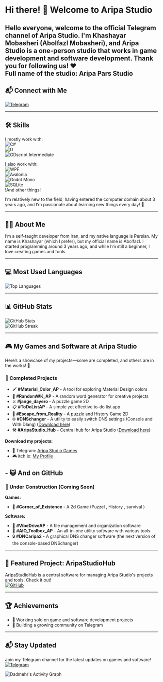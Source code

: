 # Hi there! 👋 Welcome to Aripa Studio

Hello everyone, welcome to the official Telegram channel of Aripa Studio. I'm Khashayar Mobasheri (Abolfazl Mobasheri), and Aripa Studio is a one-person studio that works in game development and software development. Thank you for following us! ❤️  
**Full name of the studio**: Aripa Pars Studio  
---
## 📬 Connect with Me  
[![Telegram](https://img.shields.io/badge/Telegram-Join%20Channel-2CA5E0?style=flat-square&logo=telegram&logoColor=white)](https://t.me/AripaStudio)

---
## 🛠️ Skills  
I mostly work with:  
![C#](https://img.shields.io/badge/C%23-239120?style=flat-square&logo=c-sharp&logoColor=white)  
![D](https://img.shields.io/badge/D-007A7A?style=flat-square&logo=d&logoColor=white)  
![GDscript](https://img.shields.io/badge/GDscript-007A7A?style=flat-square&logo=godot&logoColor=white) Intermediate

I also work with:  
![WPF](https://img.shields.io/badge/WPF-0078D7?style=flat-square&logo=dotnet&logoColor=white)  
![Avalonia](https://img.shields.io/badge/Avalonia-512BD4?style=flat-square&logo=avalonia&logoColor=white)  
![Godot Mono](https://img.shields.io/badge/Godot_Mono-478CBF?style=flat-square&logo=godotengine&logoColor=white)  
![SQLite](https://img.shields.io/badge/SQLite-003B57?style=flat-square&logo=sqlite&logoColor=white)  
!And other things!

I’m relatively new to the field, having entered the computer domain about 3 years ago, and I’m passionate about learning new things every day! 🌱  

---
## 🙋‍♂️ About Me  
I’m a self-taught developer from Iran, and my native language is Persian. My name is Khashayar (which I prefer), but my official name is Abolfazl. I started programming around 3 years ago, and while I’m still a beginner, I love creating games and tools.

---
## 💻 Most Used Languages  
![Top Languages](https://github-readme-stats.vercel.app/api/top-langs/?username=AripaStudio&layout=compact&theme=radical)

---
## 📊 GitHub Stats  
![GitHub Stats](https://github-readme-stats.vercel.app/api?username=AripaStudio&show_icons=true&theme=radical)  
![GitHub Streak](https://streak-stats.demolab.com/?user=AripaStudio&theme=radical)

---
## 🎮 My Games and Software at Aripa Studio  
Here’s a showcase of my projects—some are completed, and others are in the works! 🚀  

### 🎉 Completed Projects  
- 🖌️ **#Material_Color_AP** - A tool for exploring Material Design colors  
- 🎲 **#RandomWK_AP** - A random word generator for creative projects  
- ⚔️ **#jange_dayero** - A puzzle game 2D  
- 📋 **#ToDoListAP** - A simple yet effective to-do list app  
- 🏃 **#Escape_from_Reality** - A puzzle and History Game 2D  
- 🌐 **#DNSchanger** - A utility to easily switch DNS settings (Console and With Dlang) ([Download here](https://github.com/AripaStudio/DNSchangerWindowsConsole/releases))  
- 🛠️ **#AripaStudio_Hub** - Central hub for Aripa Studio ([Download here](#AripaStudioHub))  

**Download my projects:**  
- 📲 Telegram: [Aripa Studio Games](https://t.me/AripaStudioGames)  
- 🎮 itch.io: [My Profile](https://itch.io/profile/aripastudio)  
## - 😺 And on GitHub
### 🔧 Under Construction (Coming Soon)  
**Games:**  
- 🌌 **#Corner_of_Existence** - A 2d Game (Puzzel , History , survival ) 

**Software:**  
- 💾 **#VibeDriveAP** - A file management and organization software  
- 🧰 **#AIO_Toolbox_AP** - An all-in-one utility software with various tools  
- 🔒 **#DNCaripa2** - A graphical DNS changer software (the next version of the console-based DNSchanger)  

---
## 🌟 Featured Project: AripaStudioHub  
AripaStudioHub is a central software for managing Aripa Studio's projects and tools. Check it out!    
[![GitHub](https://img.shields.io/badge/GitHub-AripaStudioHub%20Repository-2CA5E0?style=flat-square&logo=github&logoColor=white)](https://github.com/AripaStudio/AripaStudioHub)

---
## 🏆 Achievements  
- 🎯 Working solo on game and software development projects  
- 🥇 Building a growing community on Telegram  

---

## 📬 Stay Updated  
Join my Telegram channel for the latest updates on games and software!  
[![Telegram](https://img.shields.io/badge/Telegram-Join%20Channel-2CA5E0?style=flat-square&logo=telegram&logoColor=white)](https://t.me/AripaStudio)

<img src="https://github-readme-activity-graph.vercel.app/graph?username=AripaStudio&theme=github-compact&bg_color=000000&line=0000ff&point=ffff00" alt="Dadmehr's Activity Graph"/>





